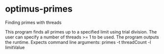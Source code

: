 # optimus-primes
Finding primes with threads

This program finds all primes up to a specified limit using trial division.  The user can specify a number of threads >= 1 to
be used.  The program outputs the runtime.
Expects command line arguments: primes -t threadCount -l limitValue
